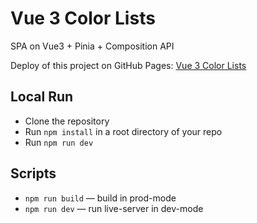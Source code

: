 # Vue 3 Color Lists

SPA on Vue3 + Pinia + Composition API

Deploy of this project on GitHub Pages: [Vue 3 Color Lists](https://egorpariah.github.io/vue3-color-lists/)

## Local Run

- Clone the repository
- Run `npm install` in a root directory of your repo
- Run `npm run dev`

## Scripts

- `npm run build` — build in prod-mode
- `npm run dev` — run live-server in dev-mode
